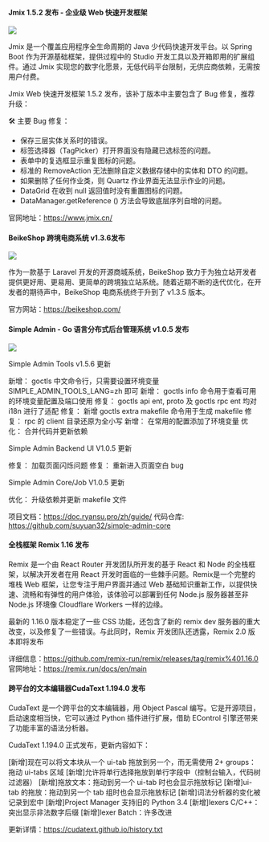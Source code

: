 #### Jmix 1.5.2 发布 - 企业级 Web 快速开发框架

![](https://img.wendingding.vip/wx/2023041702.png)

Jmix 是一个覆盖应用程序全生命周期的 Java 少代码快速开发平台。以 Spring Boot 作为开源基础框架，提供过程中的 Studio 开发工具以及开箱即用的扩展组件。通过 Jmix 实现您的数字化愿景，无低代码平台限制，无供应商依赖，无需按用户付费。

Jmix Web 快速开发框架 1.5.2 发布，该补丁版本中主要包含了 Bug 修复，推荐升级：

🛠️ 主要 Bug 修复：
- 保存三层实体关系时的错误。
- 标签选择器（TagPicker）打开界面没有隐藏已选标签的问题。
- 表单中的复选框显示重复图标的问题。
- 标准的 RemoveAction 无法删除自定义数据存储中的实体和 DTO 的问题。
- 如果删除了任何作业类，则 Quartz 作业界面无法显示作业的问题。
- DataGrid 在收到 null 返回值时没有重置图标的问题。
- DataManager.getReference () 方法会导致底层序列自增的问题。

官网地址：https://www.jmix.cn/

#### BeikeShop 跨境电商系统 v1.3.6发布

![](https://img.wendingding.vip/wx/2023041904.png)

作为一款基于 Laravel 开发的开源商城系统，BeikeShop 致力于为独立站开发者提供更好用、更易用、更简单的跨境独立站系统。随着近期不断的迭代优化，在开发者的期待声中，BeikeShop 电商系统终于升到了 v1.3.5 版本。

官方网站：https://beikeshop.com/

#### Simple Admin - Go 语言分布式后台管理系统 v1.0.5 发布

![](https://img.wendingding.vip/wx/2023042405.png)

Simple Admin Tools v1.5.6 更新

新增： goctls 中文命令行，只需要设置环境变量 SIMPLE_ADMIN_TOOLS_LANG=zh 即可
新增： goctls info 命令用于查看可用的环境变量配置及端口使用
修复： goctls api ent, proto 及 goctls rpc ent 均对 i18n 进行了适配
修复： 新增 goctls extra makefile 命令用于生成 makefile
修复： rpc 的 client 目录还原为全小写
新增： 在常用的配置添加了环境变量
优化： 合并代码并更新依赖

Simple Admin Backend UI V1.0.5 更新

修复： 加载页面闪烁问题
修复： 重新进入页面空白 bug

Simple Admin Core/Job V1.0.5 更新

优化： 升级依赖并更新 makefile 文件

项目文档：https://doc.ryansu.pro/zh/guide/
代码仓库: https://github.com/suyuan32/simple-admin-core

#### 全栈框架 Remix 1.16 发布

Remix 是一个由 React Router 开发团队所开发的基于 React 和 Node 的全栈框架，以解决开发者在用 React 开发时面临的一些棘手问题。Remix是一个完整的堆栈 Web 框架，让您专注于用户界面并通过 Web 基础知识重新工作，以提供快速、流畅和有弹性的用户体验，该体验可以部署到任何 Node.js 服务器甚至非 Node.js 环境像 Cloudflare Workers 一样的边缘。

最新的 1.16.0 版本稳定了一些 CSS 功能，还包含了新的 remix dev 服务器的重大改变，以及修复了一些错误。与此同时，Remix 开发团队还透露，Remix 2.0 版本即将发布

详细信息：https://github.com/remix-run/remix/releases/tag/remix%401.16.0
官网地址：https://remix.run/docs/en/main

#### 跨平台的文本编辑器CudaText 1.194.0 发布

CudaText 是一个跨平台的文本编辑器，用 Object Pascal 编写。它是开源项目，启动速度相当快，它可以通过 Python 插件进行扩展，借助 EControl 引擎还带来了功能丰富的语法分析器。

CudaText 1.194.0 正式发布，更新内容如下：

[新增]现在可以将文本块从一个 ui-tab 拖放到另一个，而无需使用 2+ groups：拖动 ui-tabs 区域
[新增]允许将单行选择拖放到单行字段中（控制台输入，代码树过滤器）
[新增]拖放文本：拖动到另一个 ui-tab 时也会显示拖放标记
[新增]ui-tab 的拖放：拖动到另一个 tab 组时也会显示拖放标记
[新增]词法分析器的变化被记录到宏中
[新增]Project Manager 支持旧的 Python 3.4
[新增]lexers C/C++：突出显示非法数字后缀
[新增]lexer Batch：许多改进

更新详情：https://cudatext.github.io/history.txt